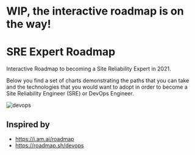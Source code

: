 # WIP, the interactive roadmap is on the way!

# SRE Expert Roadmap
Interactive Roadmap to becoming a Site Reliability Expert in 2021. 

Below you find a set of charts demonstrating the paths that you can take and the technologies that you would want to adopt in order to become a Site Reliability Engineer (SRE) or DevOps Engineer.

![devops](https://user-images.githubusercontent.com/2839811/115035675-1bfd4700-9ecd-11eb-866f-30854014f055.png)


## Inspired by
- https://i.am.ai/roadmap
- https://roadmap.sh/devops 
